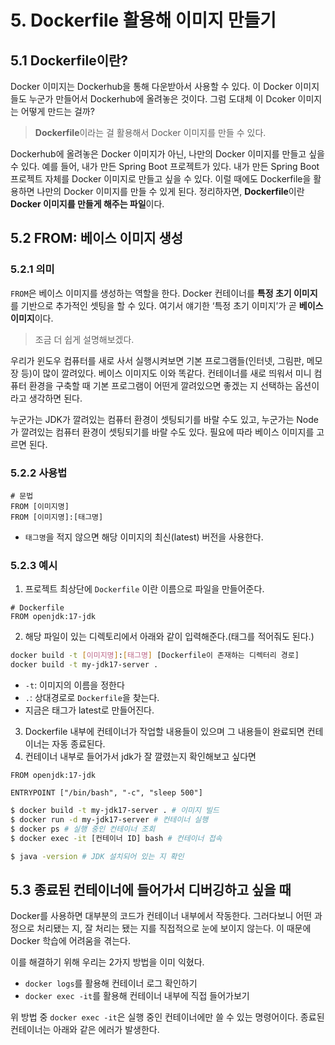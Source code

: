 # 5. Dockerfile 활용해 이미지 만들기
## 5.1 Dockerfile이란?
Docker 이미지는 Dockerhub을 통해 다운받아서 사용할 수 있다. 이 Docker 이미지들도 누군가 만들어서 Dockerhub에 올려놓은 것이다. 그럼 도대체 이 Dcoker 이미지는 어떻게 만드는 걸까?

> **Dockerfile**이라는 걸 활용해서 Docker 이미지를 만들 수 있다.

Dockerhub에 올려놓은 Docker 이미지가 아닌, 나만의 Docker 이미지를 만들고 싶을 수 있다. 예를 들어, 내가 만든 Spring Boot 프로젝트가 있다. 내가 만든 Spring Boot 프로젝트 자체를 Docker 이미지로 만들고 싶을 수 있다. 이럴 때에도 Dockerfile을 활용하면 나만의 Docker 이미지를 만들 수 있게 된다.
정리하자면, **Dockerfile**이란 **Docker 이미지를 만들게 해주는 파일**이다.

## 5.2 FROM: 베이스 이미지 생성
### 5.2.1 의미
`FROM`은 베이스 이미지를 생성하는 역할을 한다. Docker 컨테이너를 **특정 초기 이미지**를 기반으로 추가적인 셋팅을 할 수 있다. 여기서 얘기한 ‘특정 초기 이미지’가 곧 **베이스 이미지**이다.

> 조금 더 쉽게 설명해보겠다.

우리가 윈도우 컴퓨터를 새로 사서 실행시켜보면 기본 프로그램들(인터넷, 그림판, 메모장 등)이 많이 깔려있다. 베이스 이미지도 이와 똑같다. 컨테이너를 새로 띄워서 미니 컴퓨터 환경을 구축할 때 기본 프로그램이 어떤게 깔려있으면 좋겠는 지 선택하는 옵션이라고 생각하면 된다.

누군가는 JDK가 깔려있는 컴퓨터 환경이 셋팅되기를 바랄 수도 있고, 누군가는 Node가 깔려있는 컴퓨터 환경이 셋팅되기를 바랄 수도 있다. 필요에 따라 베이스 이미지를 고르면 된다.

### 5.2.2 사용법
```docker
# 문법
FROM [이미지명]
FROM [이미지명]:[태그명]
```
- `태그명`을 적지 않으면 해당 이미지의 최신(latest) 버전을 사용한다.

### 5.2.3 예시
1. 프로젝트 최상단에 `Dockerfile` 이란 이름으로 파일을 만들어준다.
```docker
# Dockerfile
FROM openjdk:17-jdk
```

2. 해당 파일이 있는 디렉토리에서 아래와 같이 입력해준다.(태그를 적어줘도 된다.)
```bash
docker build -t [이미지명]:[태그명] [Dockerfile이 존재하는 디렉터리 경로]
docker build -t my-jdk17-server .
```
- `-t`: 이미지의 이름을 정한다
- `.`: 상대경로로 `Dockerfile`을 찾는다.
- 지금은 태그가 latest로 만들어진다.

3. Dockerfile 내부에 컨테이너가 작업할 내용들이 있으며 그 내용들이 완료되면 컨테이너는 자동 종료된다.
4. 컨테이너 내부로 들어가서 jdk가 잘 깔렸는지 확인해보고 싶다면
```docker
FROM openjdk:17-jdk

ENTRYPOINT ["/bin/bash", "-c", "sleep 500"]
```

```bash
$ docker build -t my-jdk17-server . # 이미지 빌드
$ docker run -d my-jdk17-server # 컨테이너 실행
$ docker ps # 실행 중인 컨테이너 조회
$ docker exec -it [컨테이너 ID] bash # 컨테이너 접속

$ java -version # JDK 설치되어 있는 지 확인
```

## 5.3 종료된 컨테이너에 들어가서 디버깅하고 싶을 때
Docker를 사용하면 대부분의 코드가 컨테이너 내부에서 작동한다. 그러다보니 어떤 과정으로 처리됐는 지, 잘 처리는 됐는 지를 직접적으로 눈에 보이지 않는다. 이 때문에 Docker 학습에 어려움을 겪는다.

이를 해결하기 위해 우리는 2가지 방법을 이미 익혔다.

- `docker logs`를 활용해 컨테이너 로그 확인하기
- `docker exec -it`를 활용해 컨테이너 내부에 직접 들어가보기

위 방법 중 `docker exec -it`은 실행 중인 컨테이너에만 쓸 수 있는 명령어이다. 종료된 컨테이너는 아래와 같은 에러가 발생한다.